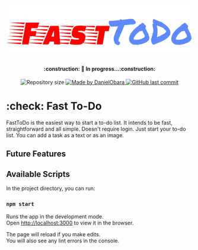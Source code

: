 
<h1 align="center">
    <img alt="fatstodo" title="#FastTodo" src="./src/assets/Logo.svg"/>
</h1>

<h4 align="center"> 
	:construction: 🚀 In progress...:construction:
</h4>

<p align="center">	
  <img alt="Repository size" src="https://img.shields.io/github/repo-size/GabrielHNE/FastTodo">
	
  <a href="https://www.linkedin.com/in/danielobara/">
    <img alt="Made by DanielObara" src="https://img.shields.io/badge/made%20by-GabrielHNE-%2304D361">
  </a>
  
  <a href="https://github.com/DanielObara/NLW-3.0/commits/master">
    <img alt="GitHub last commit" src="https://img.shields.io/github/last-commit/GabrielHNE/FastTodo">
  </a>
</p>

# :check: Fast To-Do

FastToDo is the easiest way to start a to-do list. It intends to be fast, straightforward and all simple. Doesn't require login. Just start your to-do list. You can add a task as a text or as an image.

## Future Features

## Available Scripts

In the project directory, you can run:

### `npm start`

Runs the app in the development mode.\
Open [http://localhost:3000](http://localhost:3000) to view it in the browser.

The page will reload if you make edits.\
You will also see any lint errors in the console.
